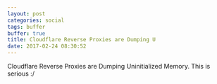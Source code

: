 ```yaml
---
layout: post
categories: social
tags: buffer
buffer: true
title: Cloudflare Reverse Proxies are Dumping U
date: 2017-02-24 08:30:52
---
```

Cloudflare Reverse Proxies are Dumping Uninitialized Memory. This is serious :/
